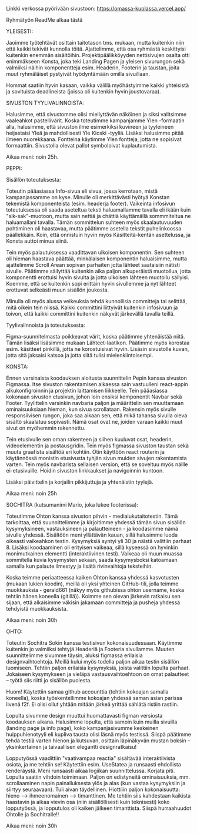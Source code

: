Linkki verkossa pyörivään sivustoon: https://omassa-kuplassa.vercel.app/


Ryhmätyön ReadMe alkaa tästä 

YLEISESTI:

Jaoimme työtehtävät osittain taitotason tms. mukaan, mutta kuitenkin niin että kaikki tekivät kunnolla töitä. Ajattelimme, että osa ryhmästä keskittyisi kuitenkin enemmän sisältöihin.
Projektipäälikköyyden nettisivujen osalta otti enimmäkseen Konsta, joka teki Landing Pagen ja yleisen sivurungon sekä valmiiksi näihin komponentteja esim. Headerin, Footerin ja taustan, joita muut ryhmäläiset pystyivät hyödyntämään omilla sivuillaan. 

Hommat saatiin hyvin kasaan, vaikka välillä myöhästyimme kaikki yhteisistä ja sovituista deadlineista (joissa oli kuitenkin hyvin joustovaraa). 

SIVUSTON TYYLIVALINNOISTA:

Halusimme, että sivustomme olisi miellyttävän näköinen ja siksi valitsimme vaaleahkot pastellivärit. Koska toteutimme kampanjamme Ylen -formaatin alla, halusimme, että sivuston ilme esimerkiksi kuvineen ja tyyleineen heijastaisi Yleä ja mahdollisesti Yle Kioski -tyyliä. Lisäksi halusimme pitää ilmeen nuorekkaana. Fontteina käytimme Ylen fontteja, jotta ne sopisivat formaattiin. Sivustolla olevat pallot symboloivat kuplautumista. 

Aikaa meni: noin 25h. 

PEPPI:

Sisällön toteutuksesta:

Toteutin pääasiassa Info-sivua eli sivua, jossa kerrotaan, mistä kampanjassamme on kyse. Minulle oli merkittävästi hyötyä Konstan tekemistä komponenteista (esim. headerja footer). Vaikeinta infosivun toteutuksessa oli saada aseteltua teksti haluamallamme tavalla eli ikään kuin "sik-sak"-muotoon, mutta sain nettiä ja chättiä käyttämällä sommmiteltua ne haluamallani tavalla. Tämän sommittelun suhteen myös skaalautuvuuden pohtiminen oli haastavaa, mutta päätimme asetella tekstit puhelinkoossa päällekkäin. Koin, että onnistuin hyvin myös Käsitteitä-kentän asettelussa, ja Konsta auttoi minua siinä. 

Tein myös palautuksessa vaadittavan ulkoisen komponentin. Sen suhteen oli hieman haastava päättää, minkälaisen komponentin haluaisimme, mutta ajattelimme Scroll Arean sopivan parhaiten jotta lähteet saataisiin nätisti sivulle. Päätimme säilyttää kuitenkin aika paljon alkuperäistä muotoilua, jotta komponentti erottuisi hyvin sivulta ja jotta ulkoisen lähteen muotoilu säilyisi. Koemme, että se kuitenkin sopi erittäin hyvin sivullemme ja nyt lähteet erottuvat selkeästi muun sisällön joukosta. 

Minulla oli myös alussa veikeuksia tehdä kunnollisia committeja tai selittää, mitä oikein tein niissä. Kaikki committini liittyivät kuitenkin infosivuun ja toivon, että kaikki committini kuitenkin näkyvät järkevällä tavalla teillä. 

Tyylivalinnoista ja toteutuksesta:

Figma-suunnitelmasta poikkeavat värit, koska päätimme yhtenäistää niitä. Tämän lisäksi lisäsimme mukaan Lähteet-laatikon. Päätimme myös korostaa esim. käsitteet pinkillä, jotta ne korostuisivat hyvin. Lisäsin sivustolle kuvan, jotta sitä jaksaisi katsoa ja jotta siitä tulisi mielenkiintoisempi. 


KONSTA:

Ennen varsinaista koodauksen aloitusta suunnittelin Pepin kanssa sivuston Figmassa. Itse sivuston rakentamisen alkaessa sain vastuulleni react-appin alkukonfigroinnin ja projektin laittamisen liikkeelle. Tein pääasiassa kokonaan sivuston etusivun, johon loin ensiksi komponentit Navbar sekä Footer. Tyylittelin varsinkin navbaria paljon ja määrittelin sen muuttamaan ominaisuuksiaan hieman, kun sivua scrollataan. Rakensin myös sivulle responsiivisen rungon, joka saa aikaan sen, että mikä tahansa sivulla oleva sisältö skaalatuu sopivasti. Nämä osat ovat ne, joiden varaan kaikki muut sivut on myöhemmin rakennettu. 

Tein etusivulle sen oman rakenteen ja siihen kuuluvat osat, headerin, videoelementin ja postausgridin. Tein myös figmassa sivuston taustan sekä muuta graafista sisältöä eri kohtiin. Otin käyttöön react routerin ja käytännössä monistin etusivusta tyhjän sivun muiden sivujen rakentamista varten. Tein myös navbarista sellaisen version, että se soveltuu myös näille ei-etusivuille. Hoidin sivuston linkkaukset ja navigoinnin kuntoon.

Lisäksi päivittelin ja korjailin pikkijuttuja ja yhtenäistin tyylejä.

Aikaa meni: noin 25h



SOCHITRA (kutsumanimi Mario, joka lukee footerissa):

Toteutimme Ohton kanssa sivuston pihvin - medialukutaitotestin. Tämä tarkoittaa, että suunnittelimme ja kirjoitimme yhdessä tämän sivun sisällön kysymyksineen, vastauksineen ja palautteineen - ja koodasimme nämä sivulle yhdessä.  Sisältöön meni yllättävän kauan, sillä halusimme luoda oikeasti vaikeahkon testin. Kysymyksiä syntyi yli 30 ja näistä valittiin parhaat  8. Lisäksi koodaaminen oli erityisen vaikeaa, sillä kyseessä on hyvinkin monimutkainen elementti (interaktiivinen testi). Vaikeaa oli muun muassa sommitella kuvia kysymysten sekaan, saada kysymysboksi katoamaan samalla kun palaute ilmestyy ja lisätä rivinvaihtoja teksteihin.

Koska teimme periaatteessa kaiken Ohton kanssa yhdessä kasvotusten (mukaan lukien koodin), meillä oli yksi yhteinen GitHub-tili, jolla teimme muokkauksia - gerald661 (näkyy myös githubissa ohton username, koska tehtiin hänen koneella (gitillä)). Koimme sen olevan järkevin ratkaisu sen sijaan, että alkaisimme väkisin jakamaan committeja ja pusheja yhdessä tehdyistä muokkauksista.

Aikaa meni: noin 30h



OHTO:

Toteutin Sochitra Sokin kanssa testisivun kokonaisuudessaan. Käytimme kuitenkin jo valmiiksi tehtyjä Headeriä ja Footeria sivullamme. Muuten suunnittelimme sivumme täysin, aluksi figmassa erilaisia designvaihtoehtoja. Meillä kului myös todella paljon aikaa testin sisällön luomiseen. Tehtiin paljon erilaisia kysymyksiä, joista valittiin lopulta parhaat. Jokaiseen kysymykseen ja vieläpä vastausvaihtoehtoon on omat palautteet – työtä siis riitti jo sisällön puolesta. 

Huom! Käytettiin samaa github accounttia (tehtiin kokoajan samalla koneella), koska työskentellimme kokoajan yhdessä saman asian parissa livenä f2f. Ei olisi ollut yhtään mitään järkeä yrittää sählätä ristiin rastiin.

Lopulta sivumme design muuttui huomattavasti figman versiosta koodauksen aikana. Halusimme lopulta, että samoin kuin muilla sivuilla (landing page ja info page), koko kampanjasivumme keskeinen huippuhienotyyli eli kupliva tausta olisi läsnä myös testissä. Siispä päätimme tehdä testiä varten hienon ja kutsuvan, osittain läpinäkyvän mustan boksin – yksinkertainen ja taivaallisen elegantti designratkaisu!

Lopputyössä vaadittiin "vaativampaa reactia" sisältävää interaktiivista osiota, ja me tehtiin se! Käytettiin esim. UseStatea ja runsaasti ehdollista renderäystä. Meni runsaasti aikaa logiikan suunnittelussa. Korjata piti. Lopulta saatiin vihdoin toimimaan. Paljon on edistyneitä ominaisuuksia, mm. scrollaaminen napin painalluksesta ylös ja alas (kun vastaa kysymyksiin ja siirtyy seuraavaan). Tuli aivan täydellinen. Hiottiiin paljon kokonaisuutta: hieno --> ihmeenomainen --> timanttinen. Me tehtiin siis kahdestaan kaikista haastavin ja aikaa vievin osa (niin sisällöllisesti kuin teknisesti) koko lopputyössä, ja lopputulos oli kaiken jälkeen timanttista. Siispä hurraahuudot Ohtolle ja Sochitralle!!

Aikaa meni: noin 30h




